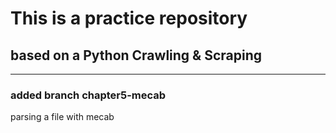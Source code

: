 # This is a practice repository  

## based on a Python Crawling & Scraping

---
### added branch chapter5-mecab
parsing a file with mecab 